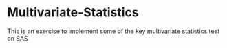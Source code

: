 # Multivariate-Statistics
This is an exercise to implement some of the key multivariate statistics test on SAS
